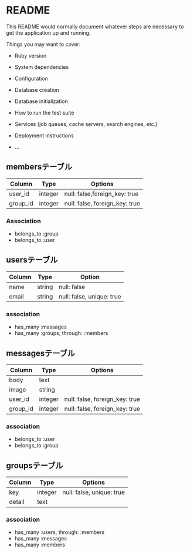 # README

This README would normally document whatever steps are necessary to get the
application up and running.

Things you may want to cover:

* Ruby version

* System dependencies

* Configuration

* Database creation

* Database initialization

* How to run the test suite

* Services (job queues, cache servers, search engines, etc.)

* Deployment instructions

* ...



## membersテーブル
|Column|Type|Options|
|------|----|-------|
|user_id|integer|null: false,foreign_key: true|
|group_id|integer|null: false, foreign_key: true|

### Association
- belongs_to :group
- belongs_to :user


## usersテーブル
|Column|Type|Option|
|------|----|------|
|name|string|null: false|
|email|string|null: false, unique: true|

### association
- has_many :massages
- has_many :groups, through: :members


## messagesテーブル
|Column|Type|Options|
|------|----|-------|
|body|text||
|image|string||
|user_id|integer|null: false, foreign_key: true|
|group_id|integer|null: false, foreign_key: true|

### association
- belongs_to :user
- belongs_to :group


## groupsテーブル
|Column|Type|Options|
|------|----|-------|
|key|integer|null: false, unique: true|
|detail|text||

### association
- has_many :users, through: :members
- has_many :messages
- has_many :members
